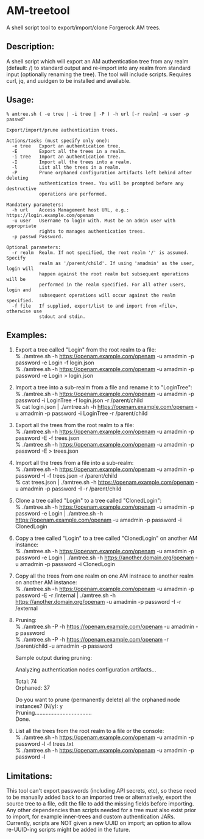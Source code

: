 # AM-treetool
A shell script tool to export/import/clone Forgerock AM trees.

## Description:
A shell script which will export an AM authentication tree from any realm (default: /) to standard output and re-import into any realm from standard input (optionally renaming the tree). The tool will include scripts. Requires curl, jq, and uuidgen to be installed and available.


## Usage: 
    % amtree.sh ( -e tree | -i tree | -P ) -h url [-r realm] -u user -p passwd"  
    
    Export/import/prune authentication trees.  
  
    Actions/tasks (must specify only one):  
      -e tree   Export an authentication tree.  
      -E        Export all the trees in a realm.  
      -i tree   Import an authentication tree.  
      -I        Import all the trees into a realm.  
      -l        List all the trees in a realm.  
      -P        Prune orphaned configuration artifacts left behind after deleting  
                authentication trees. You will be prompted before any destructive  
                operations are performed.  
    
    Mandatory parameters:  
      -h url    Access Management host URL, e.g.: https://login.example.com/openam  
      -u user   Username to login with. Must be an admin user with appropriate  
                rights to manages authentication trees.  
      -p passwd Password.  
    
    Optional parameters:  
      -r realm  Realm. If not specified, the root realm '/' is assumed. Specify  
                realm as '/parent/child'. If using 'amadmin' as the user, login will  
                happen against the root realm but subsequent operations will be  
                performed in the realm specified. For all other users, login and  
                subsequent operations will occur against the realm specified.  
      -f file   If supplied, export/list to and import from <file>, otherwise use  
                stdout and stdin.  

## Examples:
1) Export a tree called "Login" from the root realm to a file:  
    % ./amtree.sh -h https://openam.example.com/openam -u amadmin -p password -e Login -f login.json  
    % ./amtree.sh -h https://openam.example.com/openam -u amadmin -p password -e Login > login.json  
  
2) Import a tree into a sub-realm from a file and rename it to "LoginTree":  
    % ./amtree.sh -h https://openam.example.com/openam -u amadmin -p password -i LoginTree -f login.json -r /parent/child  
    % cat login.json | ./amtree.sh -h https://openam.example.com/openam -u amadmin -p password -i LoginTree -r /parent/child  
  
3) Export all the trees from the root realm to a file:  
    % ./amtree.sh -h https://openam.example.com/openam -u amadmin -p password -E -f trees.json  
    % ./amtree.sh -h https://openam.example.com/openam -u amadmin -p password -E > trees.json  
  
4) Import all the trees from a file into a sub-realm:  
    % ./amtree.sh -h https://openam.example.com/openam -u amadmin -p password -I -f trees.json -r /parent/child  
    % cat trees.json | ./amtree.sh -h https://openam.example.com/openam -u amadmin -p password -I -r /parent/child  
  
5) Clone a tree called "Login" to a tree called "ClonedLogin":  
    % ./amtree.sh -h https://openam.example.com/openam -u amadmin -p password -e Login | ./amtree.sh -h https://openam.example.com/openam -u amadmin -p password -i ClonedLogin  
  
6) Copy a tree called "Login" to a tree called "ClonedLogin" on another AM instance:  
    % ./amtree.sh -h https://openam.example.com/openam -u amadmin -p password -e Login | ./amtree.sh -h https://another.domain.org/openam -u amadmin -p password -i ClonedLogin  
  
7) Copy all the trees from one realm on one AM instnace to another realm on another AM instance:  
    % ./amtree.sh -h https://openam.example.com/openam -u amadmin -p password -E -r /internal | ./amtree.sh -h https://another.domain.org/openam -u amadmin -p password -I -r /external  
  
8) Pruning:  
    % ./amtree.sh -P -h https://openam.example.com/openam -u amadmin -p password  
    % ./amtree.sh -P -h https://openam.example.com/openam -r /parent/child -u amadmin -p password  
  
   Sample output during pruning:  
       
    Analyzing authentication nodes configuration artifacts...  
       
    Total:    74  
    Orphaned: 37  
     
    Do you want to prune (permanently delete) all the orphaned node instances? (N/y): y  
    Pruning.....................................  
    Done.
  
9) List all the trees from the root realm to a file or the console:  
    % ./amtree.sh -h https://openam.example.com/openam -u amadmin -p password -l -f trees.txt  
    % ./amtree.sh -h https://openam.example.com/openam -u amadmin -p password -l
  
## Limitations:
This tool can't export passwords (including API secrets, etc), so these need to be manually added back to an imported tree or alternatively, export the source tree to a file, edit the file to add the missing fields before importing. Any other dependencies than scripts needed for a tree must also exist prior to import, for example inner-trees and custom authentication JARs. Currently, scripts are NOT given a new UUID on import; an option to allow re-UUID-ing scripts might be added in the future.
